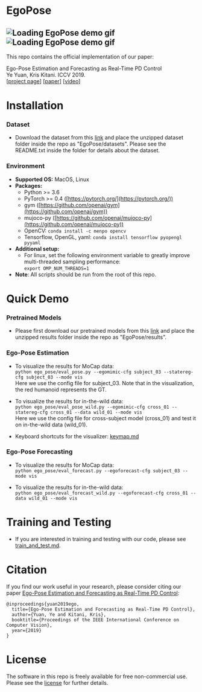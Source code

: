 # EgoPose
![Loading EgoPose demo gif](https://www.ye-yuan.com/wp-content/uploads/2019/07/ego_pose_rs.gif "EgoPose demo gif")
![Loading EgoPose demo gif](https://www.ye-yuan.com/wp-content/uploads/2019/07/ego_forecast_rs.gif "EgoPose demo gif")
---
This repo contains the official implementation of our paper:
  
Ego-Pose Estimation and Forecasting as Real-Time PD Control  
Ye Yuan, Kris Kitani. ICCV 2019.  
[[project page](https://www.ye-yuan.com/ego-pose)] [[paper](https://arxiv.org/pdf/1906.03173.pdf)] [[video](https://youtu.be/968IIDZeWE0)]

# Installation 
### Dataset
* Download the dataset from this [link](https://drive.google.com/file/d/1vzxVHAtfvfIEDreqYvHulhtNwHcomotV/view?usp=sharing) and place the unzipped dataset folder inside the repo as "EgoPose/datasets". Please see the README.txt inside the folder for details about the dataset.
### Environment
* **Supported OS:** MacOS, Linux
* **Packages:**
    * Python >= 3.6
    * PyTorch >= 0.4 ([https://pytorch.org/](https://pytorch.org/))
    * gym ([https://github.com/openai/gym](https://github.com/openai/gym))
    * mujoco-py ([https://github.com/openai/mujoco-py](https://github.com/openai/mujoco-py))
    * OpenCV: ```conda install -c menpo opencv```
    * Tensorflow, OpenGL, yaml: 
    ```conda install tensorflow pyopengl pyyaml```
* **Additional setup:**
    * For linux, set the following environment variable to greatly improve multi-threaded sampling performance:    
    ```export OMP_NUM_THREADS=1```
* **Note**: All scripts should be run from the root of this repo.
# Quick Demo  
### Pretrained Models
* Please first download our pretrained models from this [link](https://drive.google.com/file/d/1DE-uSUk4JMDtL9aQY2R5rAd3_yPRUIIH/view?usp=sharing) and place the unzipped results folder inside the repo as "EgoPose/results".

### Ego-Pose Estimation
* To visualize the results for MoCap data:  
    ```python ego_pose/eval_pose.py --egomimic-cfg subject_03 --statereg-cfg subject_03 --mode vis```  
    Here we use the config file for subject_03. Note that in the visualization, the red humanoid represents the GT.
    
* To visualize the results for in-the-wild data:  
    ```python ego_pose/eval_pose_wild.py --egomimic-cfg cross_01 --statereg-cfg cross_01 --data wild_01 --mode vis```  
    Here we use the config file for cross-subject model (cross_01) and test it on in-the-wild data (wild_01).
    
* Keyboard shortcuts for the visualizer: [keymap.md](https://github.com/Khrylx/EgoPose/blob/master/docs/keymap.md)
### Ego-Pose Forecasting
* To visualize the results for MoCap data:  
    ```python ego_pose/eval_forecast.py --egoforecast-cfg subject_03 --mode vis```  

* To visualize the results for in-the-wild data:  
    ```python ego_pose/eval_forecast_wild.py --egoforecast-cfg cross_01 --data wild_01 --mode vis```  


# Training and Testing
* If you are interested in training and testing with our code, please see [train_and_test.md](https://github.com/Khrylx/EgoPose/blob/master/docs/train_and_test.md).

# Citation
If you find our work useful in your research, please consider citing our paper [Ego-Pose Estimation and Forecasting as Real-Time PD Control](https://www.ye-yuan.com/ego-pose):
```
@inproceedings{yuan2019ego,
  title={Ego-Pose Estimation and Forecasting as Real-Time PD Control},
  author={Yuan, Ye and Kitani, Kris},
  booktitle={Proceedings of the IEEE International Conference on Computer Vision},
  year={2019}
}
```

# License

The software in this repo is freely available for free non-commercial use. Please see the [license](https://github.com/Khrylx/EgoPose/blob/master/LICENSE) for further details.
